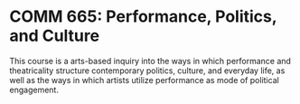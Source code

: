 # COMM 665: Performance, Politics, and Culture

This course is a arts-based inquiry into the ways in which performance and theatricality structure contemporary politics, culture, and everyday life, as well as the ways in which artists utilize performance as mode of political engagement.